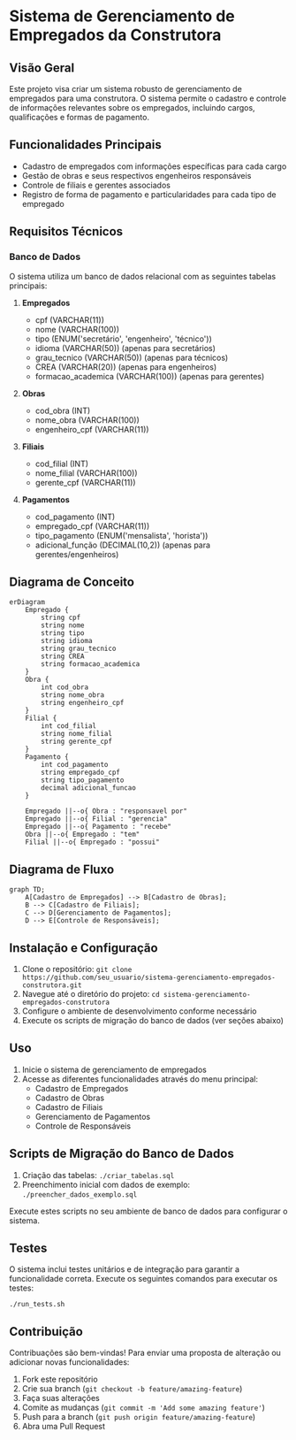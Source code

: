 # Sistema de Gerenciamento de Empregados da Construtora

## Visão Geral

Este projeto visa criar um sistema robusto de gerenciamento de empregados para uma construtora. O sistema permite o cadastro e controle de informações relevantes sobre os empregados, incluindo cargos, qualificações e formas de pagamento.

## Funcionalidades Principais

- Cadastro de empregados com informações específicas para cada cargo
- Gestão de obras e seus respectivos engenheiros responsáveis
- Controle de filiais e gerentes associados
- Registro de forma de pagamento e particularidades para cada tipo de empregado

## Requisitos Técnicos

### Banco de Dados

O sistema utiliza um banco de dados relacional com as seguintes tabelas principais:

1. **Empregados**
   - cpf (VARCHAR(11))
   - nome (VARCHAR(100))
   - tipo (ENUM('secretário', 'engenheiro', 'técnico'))
   - idioma (VARCHAR(50)) (apenas para secretários)
   - grau_tecnico (VARCHAR(50)) (apenas para técnicos)
   - CREA (VARCHAR(20)) (apenas para engenheiros)
   - formacao_academica (VARCHAR(100)) (apenas para gerentes)

2. **Obras**
   - cod_obra (INT)
   - nome_obra (VARCHAR(100))
   - engenheiro_cpf (VARCHAR(11))

3. **Filiais**
   - cod_filial (INT)
   - nome_filial (VARCHAR(100))
   - gerente_cpf (VARCHAR(11))

4. **Pagamentos**
   - cod_pagamento (INT)
   - empregado_cpf (VARCHAR(11))
   - tipo_pagamento (ENUM('mensalista', 'horista'))
   - adicional_função (DECIMAL(10,2)) (apenas para gerentes/engenheiros)

## Diagrama de Conceito

```mermaid
erDiagram
    Empregado {
        string cpf
        string nome
        string tipo
        string idioma
        string grau_tecnico
        string CREA
        string formacao_academica
    }
    Obra {
        int cod_obra
        string nome_obra
        string engenheiro_cpf
    }
    Filial {
        int cod_filial
        string nome_filial
        string gerente_cpf
    }
    Pagamento {
        int cod_pagamento
        string empregado_cpf
        string tipo_pagamento
        decimal adicional_funcao
    }

    Empregado ||--o{ Obra : "responsavel por"
    Empregado ||--o{ Filial : "gerencia"
    Empregado ||--o{ Pagamento : "recebe"
    Obra ||--o{ Empregado : "tem"
    Filial ||--o{ Empregado : "possui"
```

## Diagrama de Fluxo

```mermaid
graph TD;
    A[Cadastro de Empregados] --> B[Cadastro de Obras];
    B --> C[Cadastro de Filiais];
    C --> D[Gerenciamento de Pagamentos];
    D --> E[Controle de Responsáveis];
```

## Instalação e Configuração

1. Clone o repositório: `git clone https://github.com/seu_usuario/sistema-gerenciamento-empregados-construtora.git`
2. Navegue até o diretório do projeto: `cd sistema-gerenciamento-empregados-construtora`
3. Configure o ambiente de desenvolvimento conforme necessário
4. Execute os scripts de migração do banco de dados (ver seções abaixo)

## Uso

1. Inicie o sistema de gerenciamento de empregados
2. Acesse as diferentes funcionalidades através do menu principal:
   - Cadastro de Empregados
   - Cadastro de Obras
   - Cadastro de Filiais
   - Gerenciamento de Pagamentos
   - Controle de Responsáveis

## Scripts de Migração do Banco de Dados

1. Criação das tabelas: `./criar_tabelas.sql`
2. Preenchimento inicial com dados de exemplo: `./preencher_dados_exemplo.sql`

Execute estes scripts no seu ambiente de banco de dados para configurar o sistema.

## Testes

O sistema inclui testes unitários e de integração para garantir a funcionalidade correta. Execute os seguintes comandos para executar os testes:

```
./run_tests.sh
```

## Contribuição

Contribuações são bem-vindas! Para enviar uma proposta de alteração ou adicionar novas funcionalidades:

1. Fork este repositório
2. Crie sua branch (`git checkout -b feature/amazing-feature`)
3. Faça suas alterações
4. Comite as mudanças (`git commit -m 'Add some amazing feature'`)
5. Push para a branch (`git push origin feature/amazing-feature`)
6. Abra uma Pull Request

